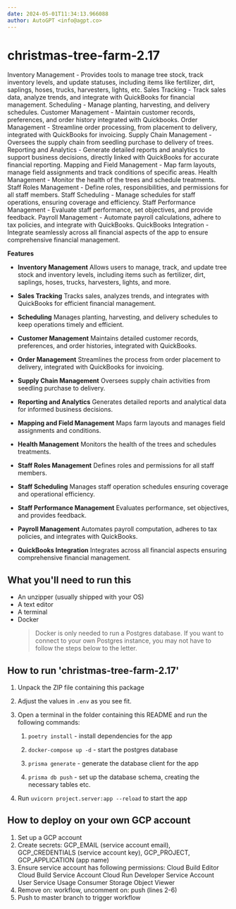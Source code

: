 ```yaml
---
date: 2024-05-01T11:34:13.966088
author: AutoGPT <info@agpt.co>
---
```


# christmas-tree-farm-2.17

Inventory Management - Provides tools to manage tree stock, track inventory levels, and update statuses, including items like fertilizer, dirt, saplings, hoses, trucks, harvesters, lights, etc. Sales Tracking - Track sales data, analyze trends, and integrate with QuickBooks for financial management. Scheduling - Manage planting, harvesting, and delivery schedules. Customer Management - Maintain customer records, preferences, and order history integrated with Quickbooks. Order Management - Streamline order processing, from placement to delivery, integrated with QuickBooks for invoicing. Supply Chain Management - Oversees the supply chain from seedling purchase to delivery of trees. Reporting and Analytics - Generate detailed reports and analytics to support business decisions, directly linked with QuickBooks for accurate financial reporting. Mapping and Field Management - Map farm layouts, manage field assignments and track conditions of specific areas. Health Management - Monitor the health of the trees and schedule treatments. Staff Roles Management - Define roles, responsibilities, and permissions for all staff members. Staff Scheduling - Manage schedules for staff operations, ensuring coverage and efficiency. Staff Performance Management - Evaluate staff performance, set objectives, and provide feedback. Payroll Management - Automate payroll calculations, adhere to tax policies, and integrate with QuickBooks. QuickBooks Integration - Integrate seamlessly across all financial aspects of the app to ensure comprehensive financial management.

**Features**

- **Inventory Management** Allows users to manage, track, and update tree stock and inventory levels, including items such as fertilizer, dirt, saplings, hoses, trucks, harvesters, lights, and more.

- **Sales Tracking** Tracks sales, analyzes trends, and integrates with QuickBooks for efficient financial management.

- **Scheduling** Manages planting, harvesting, and delivery schedules to keep operations timely and efficient.

- **Customer Management** Maintains detailed customer records, preferences, and order histories, integrated with QuickBooks.

- **Order Management** Streamlines the process from order placement to delivery, integrated with QuickBooks for invoicing.

- **Supply Chain Management** Oversees supply chain activities from seedling purchase to delivery.

- **Reporting and Analytics** Generates detailed reports and analytical data for informed business decisions.

- **Mapping and Field Management** Maps farm layouts and manages field assignments and conditions.

- **Health Management** Monitors the health of the trees and schedules treatments.

- **Staff Roles Management** Defines roles and permissions for all staff members.

- **Staff Scheduling** Manages staff operation schedules ensuring coverage and operational efficiency.

- **Staff Performance Management** Evaluates performance, set objectives, and provides feedback.

- **Payroll Management** Automates payroll computation, adheres to tax policies, and integrates with QuickBooks.

- **QuickBooks Integration** Integrates across all financial aspects ensuring comprehensive financial management.


## What you'll need to run this
* An unzipper (usually shipped with your OS)
* A text editor
* A terminal
* Docker
  > Docker is only needed to run a Postgres database. If you want to connect to your own
  > Postgres instance, you may not have to follow the steps below to the letter.


## How to run 'christmas-tree-farm-2.17'

1. Unpack the ZIP file containing this package

2. Adjust the values in `.env` as you see fit.

3. Open a terminal in the folder containing this README and run the following commands:

    1. `poetry install` - install dependencies for the app

    2. `docker-compose up -d` - start the postgres database

    3. `prisma generate` - generate the database client for the app

    4. `prisma db push` - set up the database schema, creating the necessary tables etc.

4. Run `uvicorn project.server:app --reload` to start the app

## How to deploy on your own GCP account
1. Set up a GCP account
2. Create secrets: GCP_EMAIL (service account email), GCP_CREDENTIALS (service account key), GCP_PROJECT, GCP_APPLICATION (app name)
3. Ensure service account has following permissions: 
    Cloud Build Editor
    Cloud Build Service Account
    Cloud Run Developer
    Service Account User
    Service Usage Consumer
    Storage Object Viewer
4. Remove on: workflow, uncomment on: push (lines 2-6)
5. Push to master branch to trigger workflow
